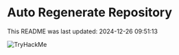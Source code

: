 # Auto Regenerate Repository

This README was last updated: 2024-12-26 09:51:13

 ![TryHackMe](https://tryhackme.com/badge/533634)
